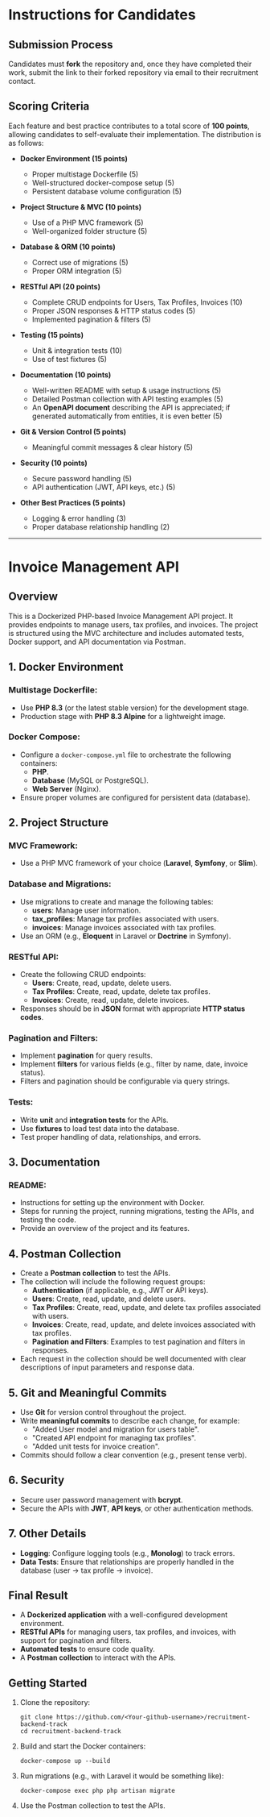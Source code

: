 # Instructions for Candidates

## Submission Process
Candidates must **fork** the repository and, once they have completed their work, submit the link to their forked repository via email to their recruitment contact.

## Scoring Criteria
Each feature and best practice contributes to a total score of **100 points**, allowing candidates to self-evaluate their implementation. The distribution is as follows:

- **Docker Environment (15 points)**
  - Proper multistage Dockerfile (5)
  - Well-structured docker-compose setup (5)
  - Persistent database volume configuration (5)

- **Project Structure & MVC (10 points)**
  - Use of a PHP MVC framework (5)
  - Well-organized folder structure (5)

- **Database & ORM (10 points)**
  - Correct use of migrations (5)
  - Proper ORM integration (5)

- **RESTful API (20 points)**
  - Complete CRUD endpoints for Users, Tax Profiles, Invoices (10)
  - Proper JSON responses & HTTP status codes (5)
  - Implemented pagination & filters (5)

- **Testing (15 points)**
  - Unit & integration tests (10)
  - Use of test fixtures (5)

- **Documentation (10 points)**
  - Well-written README with setup & usage instructions (5)
  - Detailed Postman collection with API testing examples (5)
  - An **OpenAPI document** describing the API is appreciated; if generated automatically from entities, it is even better (5)

- **Git & Version Control (5 points)**
  - Meaningful commit messages & clear history (5)

- **Security (10 points)**
  - Secure password handling (5)
  - API authentication (JWT, API keys, etc.) (5)

- **Other Best Practices (5 points)**
  - Logging & error handling (3)
  - Proper database relationship handling (2)

---

# Invoice Management API

## Overview

This is a Dockerized PHP-based Invoice Management API project. It provides endpoints to manage users, tax profiles, and invoices. The project is structured using the MVC architecture and includes automated tests, Docker support, and API documentation via Postman.

## 1. Docker Environment

### Multistage Dockerfile:
- Use **PHP 8.3** (or the latest stable version) for the development stage.
- Production stage with **PHP 8.3 Alpine** for a lightweight image.

### Docker Compose:
- Configure a `docker-compose.yml` file to orchestrate the following containers:
  - **PHP**.
  - **Database** (MySQL or PostgreSQL).
  - **Web Server** (Nginx).
- Ensure proper volumes are configured for persistent data (database).

## 2. Project Structure

### MVC Framework:
- Use a PHP MVC framework of your choice (**Laravel**, **Symfony**, or **Slim**).

### Database and Migrations:
- Use migrations to create and manage the following tables:
  - **users**: Manage user information.
  - **tax_profiles**: Manage tax profiles associated with users.
  - **invoices**: Manage invoices associated with tax profiles.
- Use an ORM (e.g., **Eloquent** in Laravel or **Doctrine** in Symfony).

### RESTful API:
- Create the following CRUD endpoints:
  - **Users**: Create, read, update, delete users.
  - **Tax Profiles**: Create, read, update, delete tax profiles.
  - **Invoices**: Create, read, update, delete invoices.
- Responses should be in **JSON** format with appropriate **HTTP status codes**.

### Pagination and Filters:
- Implement **pagination** for query results.
- Implement **filters** for various fields (e.g., filter by name, date, invoice status).
- Filters and pagination should be configurable via query strings.

### Tests:
- Write **unit** and **integration tests** for the APIs.
- Use **fixtures** to load test data into the database.
- Test proper handling of data, relationships, and errors.

## 3. Documentation

### README:
- Instructions for setting up the environment with Docker.
- Steps for running the project, running migrations, testing the APIs, and testing the code.
- Provide an overview of the project and its features.

## 4. Postman Collection

- Create a **Postman collection** to test the APIs.
- The collection will include the following request groups:
  - **Authentication** (if applicable, e.g., JWT or API keys).
  - **Users**: Create, read, update, and delete users.
  - **Tax Profiles**: Create, read, update, and delete tax profiles associated with users.
  - **Invoices**: Create, read, update, and delete invoices associated with tax profiles.
  - **Pagination and Filters**: Examples to test pagination and filters in responses.
- Each request in the collection should be well documented with clear descriptions of input parameters and response data.

## 5. Git and Meaningful Commits

- Use **Git** for version control throughout the project.
- Write **meaningful commits** to describe each change, for example:
  - "Added User model and migration for users table".
  - "Created API endpoint for managing tax profiles".
  - "Added unit tests for invoice creation".
- Commits should follow a clear convention (e.g., present tense verb).

## 6. Security

- Secure user password management with **bcrypt**.
- Secure the APIs with **JWT**, **API keys**, or other authentication methods.

## 7. Other Details

- **Logging**: Configure logging tools (e.g., **Monolog**) to track errors.
- **Data Tests**: Ensure that relationships are properly handled in the database (user -> tax profile -> invoice).

## Final Result

- A **Dockerized application** with a well-configured development environment.
- **RESTful APIs** for managing users, tax profiles, and invoices, with support for pagination and filters.
- **Automated tests** to ensure code quality.
- A **Postman collection** to interact with the APIs.

## Getting Started

1. Clone the repository:
   ```
   git clone https://github.com/<Your-github-username>/recruitment-backend-track
   cd recruitment-backend-track
   ```

2. Build and start the Docker containers:
   ```
   docker-compose up --build
   ```

3. Run migrations (e.g., with Laravel it would be something like):
   ```
   docker-compose exec php php artisan migrate
   ```

4. Use the Postman collection to test the APIs.

